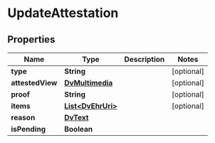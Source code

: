 

# UpdateAttestation


## Properties

| Name | Type | Description | Notes |
|------------ | ------------- | ------------- | -------------|
|**type** | **String** |  |  [optional] |
|**attestedView** | [**DvMultimedia**](DvMultimedia.md) |  |  [optional] |
|**proof** | **String** |  |  [optional] |
|**items** | [**List&lt;DvEhrUri&gt;**](DvEhrUri.md) |  |  [optional] |
|**reason** | [**DvText**](DvText.md) |  |  |
|**isPending** | **Boolean** |  |  |



